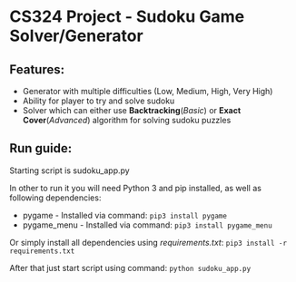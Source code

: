 # CS324 Project - Sudoku Game Solver/Generator

## Features:

 - Generator with multiple difficulties (Low, Medium, High, Very High)
 - Ability for player to try and solve sudoku
 - Solver which can either use **Backtracking**(_Basic_) or **Exact Cover**(_Advanced_) algorithm for solving sudoku puzzles

## Run guide:

 Starting script is sudoku_app.py

 In other to run it you will need Python 3 and pip installed, as well as following dependencies:

  - pygame - Installed via command: `pip3 install pygame`
  - pygame_menu - Installed via command: `pip3 install pygame_menu`
  
  Or simply install all dependencies using _requirements.txt_: `pip3 install -r requirements.txt`
     
 After that just start script using command: `python sudoku_app.py`